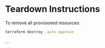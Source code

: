 # Teardown Instructions

To remove all provisioned resources:

```bash
terraform destroy -auto-approve
```
...